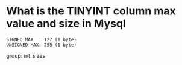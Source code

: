 # What is the TINYINT column max value and size in Mysql

```
SIGNED MAX  : 127 (1 byte)
UNSIGNED MAX: 255 (1 byte)
```

group: int_sizes
